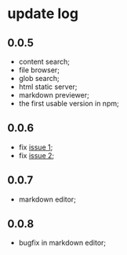 # update log

## 0.0.5

* content search;
* file browser;
* glob search;
* html static server;
* markdown previewer;
* the first usable version in npm;

## 0.0.6

* fix [issue 1](https://github.com/leungwensen/zfinder/issues/1);
* fix [issue 2](https://github.com/leungwensen/zfinder/issues/2);

## 0.0.7

* markdown editor;

## 0.0.8

* bugfix in markdown editor;

